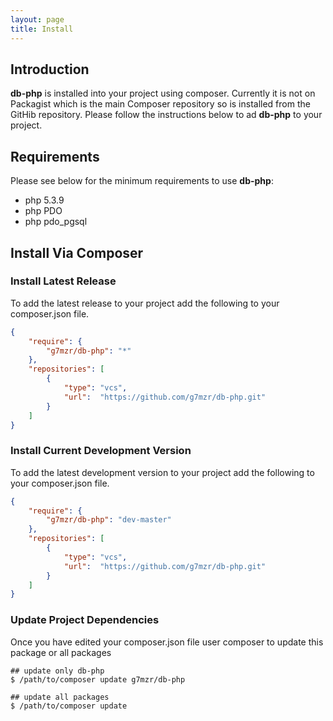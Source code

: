 ```yaml
---
layout: page
title: Install
---
```

## Introduction
**db-php** is installed into your project using composer.  Currently it is not on Packagist
which is the main Composer repository so is installed from the GitHib repository. Please
follow the instructions below to ad **db-php** to your project.

## Requirements

Please see below for the minimum requirements to use **db-php**:
* php 5.3.9
* php PDO
* php pdo_pgsql

## Install Via Composer

### Install Latest Release

To add the latest release to your project add the following to your composer.json
file.
```json
{
    "require": {
        "g7mzr/db-php": "*"
    },
    "repositories": [
        {
            "type": "vcs",
            "url":  "https://github.com/g7mzr/db-php.git"
        }
    ]
}
```

### Install Current Development Version
To add the latest development version to your project add the following to your
composer.json file.

```json
{
    "require": {
        "g7mzr/db-php": "dev-master"
    },
    "repositories": [
        {
            "type": "vcs",
            "url":  "https://github.com/g7mzr/db-php.git"
        }
    ]
}
```

### Update Project Dependencies
Once you have edited your composer.json file user composer to update this package or
all packages

```console
## update only db-php
$ /path/to/composer update g7mzr/db-php

## update all packages
$ /path/to/composer update
```
